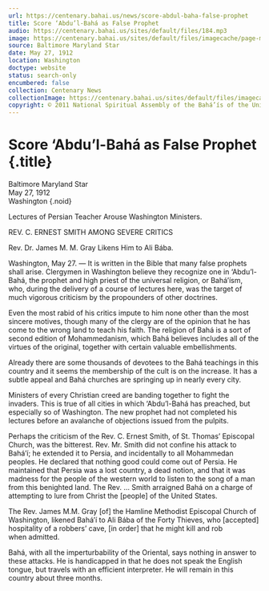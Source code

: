 ```yaml
---
url: https://centenary.bahai.us/news/score-abdul-baha-false-prophet
title: Score ‘Abdu’l-Bahá as False Prophet
audio: https://centenary.bahai.us/sites/default/files/184.mp3
image: https://centenary.bahai.us/sites/default/files/imagecache/page-main-image/images/press_clippings/05-27-1912%20Baltimore%20Star%20Score%20Abdul%20Baha%20False%20Prophet.png
source: Baltimore Maryland Star
date: May 27, 1912
location: Washington
doctype: website
status: search-only
encumbered: false
collection: Centenary News
collectionImage: https://centenary.bahai.us/sites/default/files/imagecache/theme-image/main_image/abdulbaha-overview-small_0.jpg
copyright: © 2011 National Spiritual Assembly of the Bahá’ís of the United States
---
```



# Score ‘Abdu’l-Bahá as False Prophet {.title}

Baltimore Maryland Star  
May 27, 1912  
Washington
{.noid}  



Lectures of Persian Teacher Arouse Washington Ministers.

REV. C. ERNEST SMITH AMONG SEVERE CRITICS

Rev. Dr. James M. M. Gray Likens Him to Ali Bába.

Washington, May 27. — It is written in the Bible that many false prophets shall arise. Clergymen in Washington believe they recognize one in ‘Abdu’l-Bahá, the prophet and high priest of the universal religion, or Bahá’ísm, who, during the delivery of a course of lectures here, was the target of much vigorous criticism by the propounders of other doctrines.

Even the most rabid of his critics impute to him none other than the most sincere motives, though many of the clergy are of the opinion that he has come to the wrong land to teach his faith. The religion of Bahá is a sort of second edition of Mohammedanism, which Bahá believes includes all of the virtues of the original, together with certain valuable embellishments.

Already there are some thousands of devotees to the Bahá teachings in this country and it seems the membership of the cult is on the increase. It has a subtle appeal and Bahá churches are springing up in nearly every city.

Ministers of every Christian creed are banding together to fight the invaders. This is true of all cities in which ‘Abdu’l-Bahá has preached, but especially so of Washington. The new prophet had not completed his lectures before an avalanche of objections issued from the pulpits.

Perhaps the criticism of the Rev. C. Ernest Smith, of St. Thomas’ Episcopal Church, was the bitterest. Rev. Mr. Smith did not confine his attack to Bahá’í; he extended it to Persia, and incidentally to all Mohammedan peoples. He declared that nothing good could come out of Persia. He maintained that Persia was a lost country, a dead notion, and that it was madness for the people of the western world to listen to the song of a man from this benighted land. The Rev. … Smith arraigned Bahá on a charge of attempting to lure from Christ the \[people\] of the United States.

The Rev. James M.M. Gray \[of\] the Hamline Methodist Episcopal Church of Washington, likened Bahá’í to Ali Bába of the Forty Thieves, who \[accepted\] hospitality of a robbers’ cave, \[in order\] that he might kill and rob when admitted.

Bahá, with all the imperturbability of the Oriental, says nothing in answer to these attacks. He is handicapped in that he does not speak the English tongue, but travels with an efficient interpreter. He will remain in this country about three months.